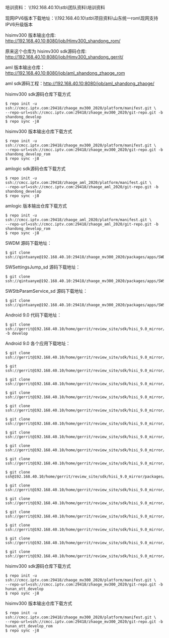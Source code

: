 培训资料： \\\\192.168.40.10\stb\团队资料\培训资料

现网IPV6版本下载地址：\\\\192.168.40.10\stb\项目资料\山东统一rom\现网支持IPV6升级版本

hisimv300 版本输出仓库: http://192.168.40.10:8080/job/Himv300_shandong_rom/ 

原来这个仓库为 hisimv300 sdk源码仓库: http://192.168.40.10:8080/job/Himv300_shandong_gerrit/ 

aml 版本输出仓库：http://192.168.40.10:8080/job/aml_shandong_zhaoge_rom 

aml sdk源码工程：http://192.168.40.10:8080/job/aml_shandong_zhaoge/ 

hisimv300 sdk源码仓库下载方式

```shell
$ repo init -u ssh://cmcc.iptv.com:29418/zhaoge_mv300_2020/platform/manifest.git \
--repo-url=ssh://cmcc.iptv.com:29418/zhaoge_mv300_2020/git-repo.git -b shandong_develop
$ repo sync -j8
```

hisimv300 版本输出仓库下载方式

```shell
$ repo init -u ssh://cmcc.iptv.com:29418/zhaoge_mv300_2020/platform/manifest.git \
--repo-url=ssh://cmcc.iptv.com:29418/zhaoge_mv300_2020/git-repo.git -b shandong_develop_rom
$ repo sync -j8
````

amlogic sdk源码仓库下载方式

```shell
$ repo init -u ssh://cmcc.iptv.com:29418/zhaoge_aml_2020/platform/manifest.git \
--repo-url=ssh://cmcc.iptv.com:29418/zhaoge_aml_2020/git-repo.git -b shandong_develop
$ repo sync -j8
```

amlogic 版本输出仓库下载方式

```shell
$ repo init -u ssh://cmcc.iptv.com:29418/zhaoge_aml_2020/platform/manifest.git \
--repo-url=ssh://cmcc.iptv.com:29418/zhaoge_aml_2020/git-repo.git -b shandong_develop_rom
$ repo sync -j8
```

SWDM 源码下载地址：

```shell
$ git clone ssh://qintuanye@192.168.40.10:29418/zhaoge_mv300_2020/packages/apps/SWDM.git
```

SWSettingsJump_sd 源码下载地址：

```shell
$ git clone ssh://qintuanye@192.168.40.10:29418/zhaoge_mv300_2020/packages/apps/SWSettingsJump_sd.gi
```

SWStbParamService_sd 源码下载地址：

```shell
$ git clone ssh://qintuanye@192.168.40.10:29418/zhaoge_mv300_2020/packages/apps/SWStbParamService_sd.git
```

Android 9.0 代码下载地址：

```shell
$ git clone ssh://gerrit@192.168.40.10/home/gerrit/review_site/sdk/hisi_9.0_mirror/hisi_cmdc.git -b develop
```

Android 9.0 各个应用下载地址：

```shell
$ git clone ssh://gerrit@192.168.40.10/home/gerrit/review_site/sdk/hisi_9.0_mirror/packages/apps/CmdcSTBService.git

$ git ssh://gerrit@192.168.40.10/home/gerrit/review_site/sdk/hisi_9.0_mirror/packages/apps/CmdcSTBService.git 

$ git clone ssh://gerrit@192.168.40.10/home/gerrit/review_site/sdk/hisi_9.0_mirror/packages/apps/SWDM.git 

$ git clone ssh://gerrit@192.168.40.10/home/gerrit/review_site/sdk/hisi_9.0_mirror/packages/apps/SWInformation.git 

$ git clone ssh://gerrit@192.168.40.10/home/gerrit/review_site/sdk/hisi_9.0_mirror/packages/apps/SWNetSpeed_sd.git 

$ git clone ssh://gerrit@192.168.40.10/home/gerrit/review_site/sdk/hisi_9.0_mirror/packages/apps/SWPowerManager_sd.git 

$ git clone ssh://gerrit@192.168.40.10/home/gerrit/review_site/sdk/hisi_9.0_mirror/packages/apps/SWSettings_mv300.git 

$ git clone ssh://gerrit@192.168.40.10/home/gerrit/review_site/sdk/hisi_9.0_mirror/packages/apps/SWTR069_sd_sunniwell.git 

$ git clone ssh://gerrit@192.168.40.10/home/gerrit/review_site/sdk/hisi_9.0_mirror/packages/apps/SWUpgrade_usb_sd.git

$ git clone ssh@192.168.40.10/home/gerrit/review_site/sdk/hisi_9.0_mirror/packages/apps/SWContentprovider_sd.git 

$ git clone ssh://gerrit@192.168.40.10/home/gerrit/review_site/sdk/hisi_9.0_mirror/packages/apps/SWGuide_sd.git 

$ git clone ssh://gerrit@192.168.40.10/home/gerrit/review_site/sdk/hisi_9.0_mirror/packages/apps/SWKeyPressService.git 

$ git clone ssh://gerrit@192.168.40.10/home/gerrit/review_site/sdk/hisi_9.0_mirror/packages/apps/SWNtp_sd.git 

$ git clone ssh://gerrit@192.168.40.10/home/gerrit/review_site/sdk/hisi_9.0_mirror/packages/apps/SWSettingsJump_sd.git 

$ git clone ssh://gerrit@192.168.40.10/home/gerrit/review_site/sdk/hisi_9.0_mirror/packages/apps/SWStbParamService_sd.git 

$ git clone ssh://gerrit@192.168.40.10/home/gerrit/review_site/sdk/hisi_9.0_mirror/packages/apps/SWUpgrade_sd.git
```

hisimv300 sdk源码仓库下载方式

```shell
$ repo init -u ssh://cmcc.iptv.com:29418/zhaoge_mv300_2020/platform/manifest.git \
--repo-url=ssh://cmcc.iptv.com:29418/zhaoge_mv300_2020/git-repo.git -b hunan_ott_develop
$ repo sync -j8
```

hisimv300 版本输出仓库下载方式

```shell
$ repo init -u ssh://cmcc.iptv.com:29418/zhaoge_mv300_2020/platform/manifest.git \
--repo-url=ssh://cmcc.iptv.com:29418/zhaoge_mv300_2020/git-repo.git -b hunan_ott_develop_rom
$ repo sync -j8
```

